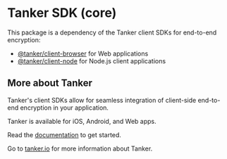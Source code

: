 # Tanker SDK (core)

This package is a dependency of the Tanker client SDKs for end-to-end encryption:

* [@tanker/client-browser](https://www.npmjs.com/package/@tanker/client-browser) for Web applications
* [@tanker/client-node](https://www.npmjs.com/package/@tanker/client-node) for Node.js client applications

## More about Tanker

Tanker's client SDKs allow for seamless integration of client-side end-to-end encryption in your application.

Tanker is available for iOS, Android, and Web apps.

Read the [documentation](https://docs.tanker.io/latest/) to get started.

Go to [tanker.io](https://tanker.io) for more information about Tanker.
